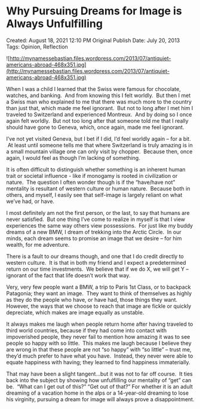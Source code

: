 # Why Pursuing Dreams for Image is Always Unfulfilling

Created: August 18, 2021 12:10 PM
Original Publish Date: July 20, 2013
Tags: Opinion, Reflection

![http://mynamessebastian.files.wordpress.com/2013/07/antiquiet-americans-abroad-468x351.jpg](http://mynamessebastian.files.wordpress.com/2013/07/antiquiet-americans-abroad-468x351.jpg)

When I was a child I learned that the Swiss were famous for chocolate, watches, and banking.  And from knowing this I felt worldly.  But then I met a Swiss man who explained to me that there was much more to the country than just that, which made me feel ignorant.  But not to long after I met him I traveled to Switzerland and experienced Montreux.  And by doing so I once again felt worldly.  But not too long after that someone told me that I really should have gone to Geneva, which, once again, made me feel ignorant.

I’ve not yet visited Geneva, but I bet if I did, I’d feel worldly again – for a bit.  At least until someone tells me that where Switzerland is truly amazing is in a small mountain village one can only visit by chopper.  Because then, once again, I would feel as though I’m lacking of something.

It is often difficult to distinguish whether something is an inherent human trait or societal influence - like if monogamy is rooted in civilization or nature.  The question I often wonder though is if the “have/have not” mentality is resultant of western culture or human nature.  Because both in others, and myself, I easily see that self-image is largely reliant on what we’ve had, or have.

I most definitely am not the first person, or the last, to say that humans are never satisfied.  But one thing I’ve come to realize in myself is that I view experiences the same way others view possessions.  For just like my buddy dreams of a new BMW, I dream of trekking into the Arctic Circle.  In our minds, each dream seems to promise an image that we desire – for him wealth, for me adventure.

There is a fault to our dreams though, and one that I do credit directly to western culture.  It is that in both my friend and I expect a predetermined return on our time investments.  We believe that if we do X, we will get Y – ignorant of the fact that life doesn’t work that way.

Very, very few people want a BMW, a trip to Paris 1st Class, or to backpack Patagonia; they want an image.  They want to think of themselves as highly as they do the people who have, or have had, those things they want.  However, the ways that we choose to reach that image are fickle or quickly depreciate, which makes are image equally as unstable.

It always makes me laugh when people return home after having traveled to third world countries, because if they had come into contact with impoverished people, they never fail to mention how amazing it was to see people so happy with so little.  This makes me laugh because I believe they are wrong in that these people are not “so happy” with “so little” – trust me, they’d much prefer to have what you have.  Instead, they never were able to equate happiness with having; they learned to find happiness immaterially.

That may have been a slight tangent…but it was not to far off course.  It ties back into the subject by showing how unfulfilling our mentality of “get” can be.  “What can I get out of this?” “Get out of that?” For whether it is an adult dreaming of a vacation home in the alps or a 14-year-old dreaming to lose his virginity, pursuing a dream for image will always prove a disappointment.